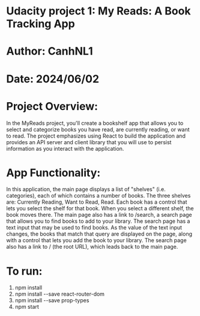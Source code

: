 # Udacity project 1: My Reads: A Book Tracking App

# Author: CanhNL1
# Date: 2024/06/02

# Project Overview:
In the MyReads project, you'll create a bookshelf app that allows you to select and categorize books you have read, are currently reading, or want to read. The project emphasizes using React to build the application and provides an API server and client library that you will use to persist information as you interact with the application.

# App Functionality:
In this application, the main page displays a list of "shelves" (i.e. categories), each of which contains a number of books. The three shelves are: Currently Reading, Want to Read, Read. Each book has a control that lets you select the shelf for that book. When you select a different shelf, the book moves there. The main page also has a link to /search, a search page that allows you to find books to add to your library. The search page has a text input that may be used to find books. As the value of the text input changes, the books that match that query are displayed on the page, along with a control that lets you add the book to your library. The search page also has a link to / (the root URL), which leads back to the main page.

# To run:
1. npm install
2. npm install --save react-router-dom
3. npm install --save prop-types
4. npm start